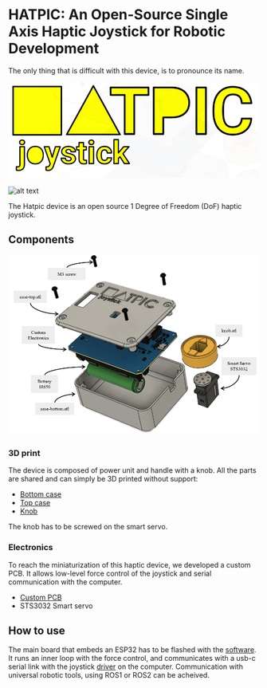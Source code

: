 # HATPIC: An Open-Source Single Axis Haptic Joystick for Robotic Development

The only thing that is difficult with this device, is to pronounce its name.

![alt text](assets/images/HATPIC-logo.PNG)

![alt text](assets/images/HATPIC-exploded.gif)

The Hatpic device is an open source 1 Degree of Freedom (DoF) haptic joystick.

## Components

![alt text](assets/images/HATPIC-components.PNG)

### 3D print

The device is composed of power unit and handle with a knob. All the parts are shared and can simply be 3D printed without support:
- [Bottom case](hardware/stl/case-bottom.stl)
- [Top case](hardware/stl/case-top.stl)
- [Knob](hardware/stl/knob.stl)

The knob has to be screwed on the smart servo.

### Electronics

To reach the miniaturization of this haptic device, we developed a custom PCB. It allows low-level force control of the joystick and serial communication with the computer.

- [Custom PCB](hardware/PCB/)
- STS3032 Smart servo

## How to use

The main board that embeds an ESP32 has to be flashed with the [software](firmware/hatpic/). It runs an inner loop with the force control, and communicates with a usb-c serial link with the joystick [driver](scripts/) on the computer. Communication with universal robotic tools, using ROS1 or ROS2 can be acheived.
